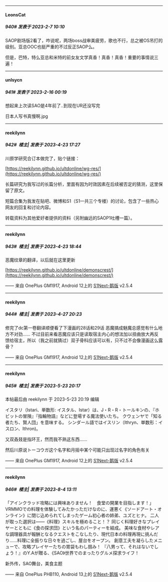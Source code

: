 
*****

####  LeonsCat  
##### 940#       发表于 2023-2-7 10:10

SAOP剧场版2看了，咋说呢，两场boss战审美疲劳，歌也不行，总之被OS吊打的级别。亚总OOC也挺严重的不过反正SAOP么。

但是，巴特，特么亚总和米特的前女友文学真香！真香！真香！重要的事情说三遍！

*****

####  unlsycn  
##### 941#       发表于 2023-2-16 00:19

想起来上次读SAO是4年前了..到现在UR还没写完

日本人写书真慢啊.jpg

*****

####  reekilynn  
##### 942#         楼主| 发表于 2023-4-23 17:27

川原学研究合订本做完了，贴个链接：

[https://reekilynn.github.io/ultdonline/wg-res/](https://reekilynn.github.io/ultdonline/wg-res/)

长篇研究为我写过的长篇分析，里面有因为时效因素在后续被否定的猜测，这里保留了原文。

短篇合集为我发在贴吧、微博和S1（S1一共三个专楼）的讨论，包含了一些热心网友的回复和讨论内容。

转载资料为其他爱好者提供的资料（另附幽远的SAOP1吐槽一篇）。


*****

####  reekilynn  
##### 943#         楼主| 发表于 2023-4-23 18:44

恶魔纹章的翻译，以后就在这里更新

[https://reekilynn.github.io/ultdonline/demonscrest/](https://reekilynn.github.io/ultdonline/demonscrest/)

—— 来自 OnePlus GM1917, Android 12上的 [S1Next-鹅版](https://github.com/ykrank/S1-Next/releases) v2.5.4

*****

####  reekilynn  
##### 944#         楼主| 发表于 2023-4-27 20:23

修完了dc第一卷翻译顺便看了下漫画的28话和29话
恶魔搞成魅魔总感觉有什么地方不对劲……
不过目前来看恶魔应该只是读取宿主内心的想法加以扭曲放大再反馈给宿主，所以（我之前就猜过）双子骨科应该可以有，只不过不会像漫画这么露骨？

—— 来自 OnePlus GM1917, Android 12上的 [S1Next-鹅版](https://github.com/ykrank/S1-Next/releases) v2.5.4

*****

####  reekilynn  
##### 945#         楼主| 发表于 2023-5-23 20:17

 本帖最后由 reekilynn 于 2023-5-23 20:19 编辑 

イスタリ（Istari、単数形: イスタル、Istar）は、J・R・R・トールキンの、『ホビットの冒険』『指輪物語』などに登場する魔法使いたち。 クウェンヤで「知る者たち、賢人団」を意味する。 シンダール語ではイスリン（Ithryn、単数形：イスロン、Ithron)。

又双叒叕是指环王，然而我不熟这东西……

然后川原说トーコウガ这个名字和月摇中某个可能只出现过名字的角色有关

—— 来自 OnePlus GM1917, Android 12上的 [S1Next-鹅版](https://github.com/ykrank/S1-Next/releases) v2.5.4

*****

####  reekilynn  
##### 946#         楼主| 发表于 2023-8-4 13:11

「アインクラッド攻略には興味ありません！　食堂の開業を目指します！」
VRMMOでの料理を体験してみたかっただけなのに、運悪く《ソードアート・オンライン》に閉じ込められてしまったゲーム初心者の姉弟、ユズとヒナ。
二人が取った選択は――《料理》スキルを極めること！？
同じく料理好きなプレイヤーとともに《食の探求団》という名のパーティーを結成。
美味な食材やレアな調理器具が報酬となるクエストをこなしたり、現代日本の料理再現に挑んだり……料理に全振りな日々を過ごし、屋台をオープン。
創意工夫を凝らしたメニューで、攻略プレイヤーたちの胃袋もわし掴み！
『八男って、それはないでしょう！』のY.Aが贈る、《SAO》世界でのまったりグルメ探求ライフ！

新外传，SAO舞台，美食主题

—— 来自 OnePlus PHB110, Android 13上的 [S1Next-鹅版](https://github.com/ykrank/S1-Next/releases) v2.5.4

